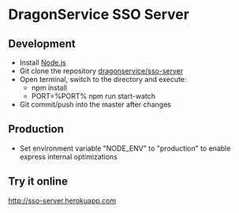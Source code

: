 # DragonService SSO Server

## Development
- Install [Node.js](http://nodejs.org/)
- Git clone the repository [dragonservice/sso-server](https://github.com/dragonservice/sso-server.git)
- Open terminal, switch to the directory and execute:
  - npm install
  - PORT=%PORT% npm run start-watch
- Git commit/push into the master after changes

## Production
- Set environment variable "NODE_ENV" to "production" to enable express internal optimizations

## Try it online
http://sso-server.herokuapp.com
